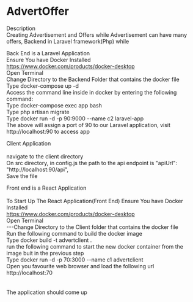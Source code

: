 # AdvertOffer


Description<br/>
Creating Advertisement and Offers while Advertisement can have many offers, Backend in Laravel framework(Php) while 

Back End is a Laravel Application <br />
Ensure You have Docker Installed<br/>
https://www.docker.com/products/docker-desktop<br/>
Open Terminal<br/>
Change Directory to the Backend Folder that contains the docker file<br/>
Type docker-compose up -d<br/>
Access the command line inside in docker by entering the following command:<br/>
Type docker-compose exec app bash<br/>
Type php artisan migrate<br/>
Type docker run -d -p 90:9000 --name c2 laravel-app <br/>
The above will assign a port of 90 to our Laravel application, visit http://localhost:90 to access app

Client Application<br/>
<br/>
navigate to the client directory<br />
On src directory, in config.js the path to the api endpoint is  "apiUrl": "http://localhost:90/api",<br />
Save the file
<br />

Front end is a React Application <br />
<br/>
To Start Up The React Application(Front End)
Ensure You have Docker Installed<br/>
https://www.docker.com/products/docker-desktop<br/>
Open Terminal<br/>
---Change Directory to the Client folder that contains the docker file<br/>
Run the following command to build the docker image<br/>
Type docker build -t advertclient . <br/>
run the following command to start the new docker container from the image buit in the previous step <br/>
Type docker run -d -p 70:3000 --name c1 advertclient <br/>
Open you favourite web browser and load the following url <br/>
http://localhost:70 <br/>
<br />
<br />
The application should come up


